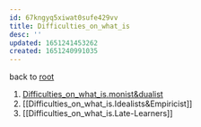 ```yaml
---
id: 67kngyq5xiwat0sufe429vv
title: Difficulties_on_what_is
desc: ''
updated: 1651241453262
created: 1651240991035
---
```

back to [root](https://github.com/makikuri/nousmonkey/blob/Ancient-Philosophy/root.md) <br>

1. [Difficulties_on_what_is.monist&dualist](https://github.com/makikuri/nousmonkey/blob/Ancient-Philosophy/Difficulties_on_what_is.monist%26dualist.md)
2. [[Difficulties_on_what_is.Idealists&Empiricist]]
3. [[Difficulties_on_what_is.Late-Learners]]
